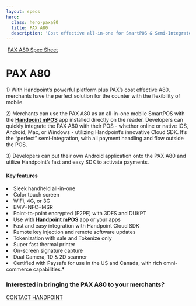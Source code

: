 ```yaml
---
layout: specs
hero: 
  class: hero-paxa80
  title: PAX A80
  description: 'Cost effective all-in-one for SmartPOS & Semi-Integrated POS<br><br>'
---
```


<div class="section section-internal">
	<div class="container">
		<div class="row">
			<div class="col-md-4 col-sm-4 section-internal-left section-internal-left-paxa80">
				<img src="https://handpoint.imgix.net/Website%20refresh%20photos/product-images/Pax_A80.png" class="img-responsive" alt=""/>
				<a class="btn btn-default bt-custom-out" href="https://handpoint.imgix.net/Website%20refresh%20photos/spec-sheets/SpecSheets_PaxA80.pdf" role="button">PAX A80 Spec Sheet</a>
			</div>
			<div class="col-md-8 col-sm-8">
				<h1>PAX A80</h1>
				<p>1) With Handpoint’s powerful platform plus PAX’s cost effective A80, merchants have the perfect solution for the counter with the flexibility of mobile.</p>
				<p>2) Merchants can use the PAX A80 as an all-in-one mobile SmartPOS with the <b><a href="/specs/mpos">Handpoint mPOS</a></b> app installed directly on the reader.
				Developers can quickly integrate the PAX A80 with their POS - whether online or native iOS, Android, Mac, or Windows -  utilizing Handpoint’s innovative Cloud SDK.  It’s the “perfect” semi-integration, with all payment handling and flow outside the POS.</p>
				<p>3) Developers can put their own Android application onto the PAX A80 and utilize Handpoint’s fast and easy SDK to activate payments.</p>
				<h4>Key features</h4>
				<li>Sleek handheld all-in-one</li>
				<li>Color touch screen</li>
				<li>WiFi, 4G, or 3G</li>
				<li>EMV+NFC+MSR</li>
				<li>Point-to-point encrypted (P2PE) with 3DES and DUKPT</li>
				<li>Use with <b><a href="/specs/mpos">Handpoint mPOS</a></b> app or your apps</li>
				<li>Fast and easy integration with Handpoint Cloud SDK</li>
				<li>Remote key injection and remote software updates</li>
				<li>Tokenization with sale and Tokenize only</li>
				<li>Super fast thermal printer</li>
				<li>On-screen signature capture</li>
				<li>Dual Camera, 1D & 2D scanner</li>
				<li>Certified with Paysafe for use in the US and Canada, with rich omni-commerce capabilities.*</li>
			</div>
		</div>
	</div>
</div>
<!-- END main content -->
	
<div class="section section-form">
	<div class="container">
		<h3>Interested in bringing the PAX A80 to your merchants?</h3>
		<a class="btn btn-default bt-custom-out-wh" href="/contact" role="button">CONTACT HANDPOINT</a>
	</div>	
</div>
